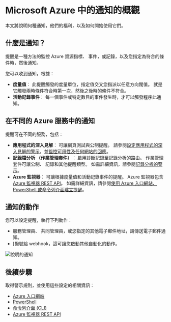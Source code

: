 <properties
    pageTitle="Microsoft Azure 中的通知概觀 |Microsoft Azure"
    description="通知可讓您監控 Azure 資源指標、 事件或記錄，以及您指定的條件符合時收到通知。"
    authors="rboucher"
    manager="carolz"
    editor=""
    services="monitoring-and-diagnostics"
    documentationCenter="monitoring-and-diagnostics"/>

<tags
    ms.service="monitoring-and-diagnostics"
    ms.workload="na"
    ms.tgt_pltfrm="na"
    ms.devlang="na"
    ms.topic="article"
    ms.date="09/24/2016"
    ms.author="robb"/>

# <a name="overview-of-alerts-in-microsoft-azure"></a>Microsoft Azure 中的通知的概觀


本文將說明何種通知，他們的福利，以及如何開始使用它們。  

## <a name="what-are-alerts"></a>什麼是通知？
提醒是一種方法的監控 Azure 資源指標、 事件，或記錄，以及您指定為符合的條件時，然後通知。

您可以收到通知，根據︰

- **度量值**︰ 此提醒觸發的度量單位，指定值交叉您指派以任意方向閥值。 就是它觸發兩時條件符合時第一次，然後之後時的條件不符合。
- **活動記錄事件**︰ 每一個事件或特定數目的事件發生時，才可以觸發程序此通知。

## <a name="alerts-in-different-azure-services"></a>在不同的 Azure 服務中的通知

提醒可在不同的服務，包括︰

- **應用程式的深入見解**︰ 可讓網頁測試與公制提醒。 請參閱[設定應用程式的深入見解的警示](../application-insights/app-insights-alerts.md)，並[監控可用性及任何網站的回應](../application-insights/app-insights-monitor-web-app-availability.md)。
- **記錄檔分析 （作業管理套件）**︰ 啟用診斷記錄至記錄分析的路由。 作業管理套件可讓公制、 記錄和其他提醒類型。 如需詳細資訊，請參閱[記錄分析的警示](../log-analytics/log-analytics-alerts.md)。  
- **Azure 監視器**︰ 可讓根據度量值和活動記錄事件的提醒。 Azure 監視器包含[Azure 監視器 REST API](https://msdn.microsoft.com/library/dn931943.aspx)。  如需詳細資訊，請參閱[使用 Azure 入口網站、 PowerShell 或命令列介面建立提醒](insights-alerts-portal.md)。

## <a name="alert-actions"></a>通知的動作
您可以設定提醒，執行下列動作︰

- 服務管理員、 共同管理員，或您指定的其他電子郵件地址，請傳送電子郵件通知。
- [撥號給 webhook，這可讓您啟動其他自動化的動作。

 ![說明的通知](./media/monitoring-overview-alerts/AlertsOverviewResource3.png)


## <a name="next-steps"></a>後續步驟

取得警示規則，並使用這些設定的相關資訊︰

- [Azure 入口網站](insights-alerts-portal.md)
- [PowerShell](insights-alerts-powershell.md)
- [命令列介面 (CLI)](insights-alerts-command-line-interface.md)
- [Azure 監視器 REST API](https://msdn.microsoft.com/library/azure/dn931945.aspx)
